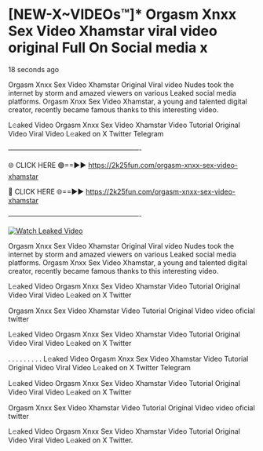 # [NEW-X~VIDEOs™]* Orgasm Xnxx Sex Video Xhamstar viral video original Full On Social media x

18 seconds ago

Orgasm Xnxx Sex Video Xhamstar Original Viral video Nudes took the internet by storm and amazed viewers on various Leaked social media platforms. Orgasm Xnxx Sex Video Xhamstar, a young and talented digital creator, recently became famous thanks to this interesting video.

L𝚎aked Video Orgasm Xnxx Sex Video Xhamstar Video Tutorial Original Video Viral Video L𝚎aked on X Twitter Telegram

———————————————————-

🌐 CLICK HERE 🟢==►► https://2k25fun.com/orgasm-xnxx-sex-video-xhamstar

🔴 CLICK HERE 🌐==►► https://2k25fun.com/orgasm-xnxx-sex-video-xhamstar

———————————————————-

[![Watch Leaked Video](https://miro.medium.com/v2/resize:fit:828/format:webp/1*cilzJN44JGOrTw9NJCrNHA.gif "Watch Leaked Video")](https://2k25fun.com/orgasm-xnxx-sex-video-xhamstar)

Orgasm Xnxx Sex Video Xhamstar Original Viral video Nudes took the internet by storm and amazed viewers on various Leaked social media platforms. Orgasm Xnxx Sex Video Xhamstar, a young and talented digital creator, recently became famous thanks to this interesting video.

L𝚎aked Video Orgasm Xnxx Sex Video Xhamstar Video Tutorial Original Video Viral Video L𝚎aked on X Twitter

Orgasm Xnxx Sex Video Xhamstar Video Tutorial Original Video video oficial twitter

L𝚎aked Video Orgasm Xnxx Sex Video Xhamstar Video Tutorial Original Video Viral Video L𝚎aked on X Twitter

. . . . . . . . . L𝚎aked Video Orgasm Xnxx Sex Video Xhamstar Video Tutorial Original Video Viral Video L𝚎aked on X Twitter Telegram

L𝚎aked Video Orgasm Xnxx Sex Video Xhamstar Video Tutorial Original Video Viral Video L𝚎aked on X Twitter

Orgasm Xnxx Sex Video Xhamstar Video Tutorial Original Video video oficial twitter

L𝚎aked Video Orgasm Xnxx Sex Video Xhamstar Video Tutorial Original Video Viral Video L𝚎aked on X Twitter.